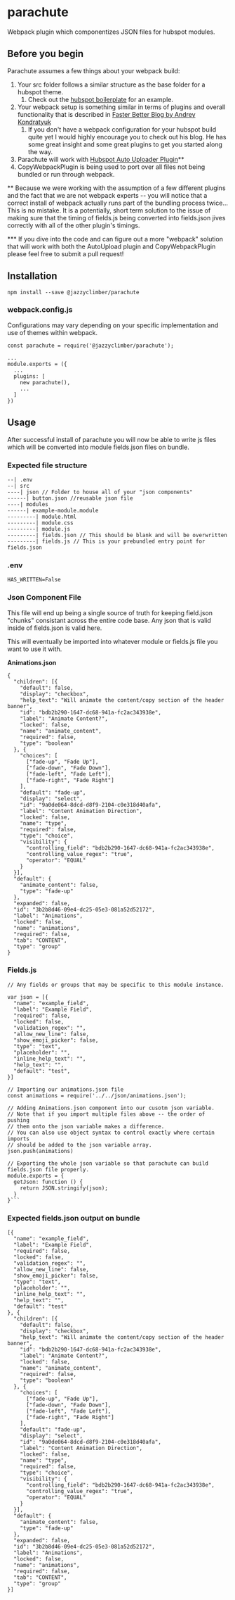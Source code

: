 # parachute
Webpack plugin which  componentizes JSON files for hubspot modules.

## Before you begin

Parachute assumes a few things about your webpack build:

1. Your src folder follows a similar structure as the base folder for a hubspot theme. 
   1. Check out the [hubspot boilerplate](https://github.com/HubSpot/cms-theme-boilerplate) for an example.
2. Your webpack setup is something similar in terms of plugins and overall functionality that is described in [Faster Better Blog by Andrey Kondratyuk](https://fasterbetter.dev/blog)
   1. If you don't have a webpack configuration for your hubspot build quite yet I would highly encourage you to check out his blog. He has some great insight and some great plugins to get you started along the way. 
3. Parachute will work with [Hubspot Auto Uploader Plugin](https://www.npmjs.com/package/@hubspot/webpack-cms-plugins/v/2.2.1)**
4. CopyWebpackPlugin is being used to port over all files not being bundled or run through webpack.

** Because we were working with the assumption of a few different plugins and the fact that we are not webpack experts -- you will notice that a correct install of webpack actually runs part of the bundling process twice... This is no mistake. It is a potentially, short term solution to the issue of making sure that the timing of fields.js being converted into fields.json jives correctly with all of the other plugin's timings. 


*** If you dive into the code and can figure out a more "webpack" solution that will work with both the AutoUpload plugin and CopyWebpackPlugin please feel free to submit a pull request!

## Installation 

`npm install --save @jazzyclimber/parachute`

### webpack.config.js

Configurations may vary depending on your specific implementation and use of themes within webpack. 

```
const parachute = require('@jazzyclimber/parachute');

...
module.exports = ({
  ...
  plugins: [
    new parachute(),
    ...
  ]
})
```

## Usage

After successful install of parachute you will now be able to write js files which will be converted into module fields.json files on bundle. 

### Expected file structure
```
--| .env
--| src
----| json // Folder to house all of your "json components"
------| button.json //reusable json file
----| modules
------| example-module.module
---------| module.html
---------| module.css
---------| module.js
---------| fields.json // This should be blank and will be overwritten
---------| fields.js // This is your prebundled entry point for fields.json
```

### .env

```
HAS_WRITTEN=False
```

### Json Component File 

This file will end up being a single source of truth for keeping field.json "chunks" consistant across the entire code base. Any json that is valid inside of fields.json is valid here. 

This will eventually be imported into whatever module or fields.js file you want to use it with. 

**Animations.json**
```
{
  "children": [{
    "default": false,
    "display": "checkbox",
    "help_text": "Will animate the content/copy section of the header banner",
    "id": "bdb2b290-1647-dc68-941a-fc2ac343938e",
    "label": "Animate Content?",
    "locked": false,
    "name": "animate_content",
    "required": false,
    "type": "boolean"
  }, {
    "choices": [
      ["fade-up", "Fade Up"],
      ["fade-down", "Fade Down"],
      ["fade-left", "Fade Left"],
      ["fade-right", "Fade Right"]
    ],
    "default": "fade-up",
    "display": "select",
    "id": "9a0de064-8dcd-d8f9-2104-c0e318d40afa",
    "label": "Content Animation Direction",
    "locked": false,
    "name": "type",
    "required": false,
    "type": "choice",
    "visibility": {
      "controlling_field": "bdb2b290-1647-dc68-941a-fc2ac343938e",
      "controlling_value_regex": "true",
      "operator": "EQUAL"
    }
  }],
  "default": {
    "animate_content": false,
    "type": "fade-up"
  },
  "expanded": false,
  "id": "3b2b8d46-09e4-dc25-05e3-081a52d52172",
  "label": "Animations",
  "locked": false,
  "name": "animations",
  "required": false,
  "tab": "CONTENT",
  "type": "group"
}
```

### Fields.js

```
// Any fields or groups that may be specific to this module instance. 

var json = [{
  "name": "example_field",
  "label": "Example Field",
  "required": false,
  "locked": false,
  "validation_regex": "",
  "allow_new_line": false,
  "show_emoji_picker": false,
  "type": "text",
  "placeholder": "",
  "inline_help_text": "",
  "help_text": "",
  "default": "test",
}]

// Importing our animations.json file
const animations = require('../../json/animations.json');

// Adding Animations.json component into our cusotm json variable. 
// Note that if you import multiple files above -- the order of pushing 
// them onto the json variable makes a difference. 
// You can also use object syntax to control exactly where certain imports
// should be added to the json variable array. 
json.push(animations)

// Exporting the whole json variable so that parachute can build fields.json file properly.
module.exports = {
  getJson: function () {
    return JSON.stringify(json);
  }
}```

```

### Expected fields.json output on bundle

```
[{
  "name": "example_field",
  "label": "Example Field",
  "required": false,
  "locked": false,
  "validation_regex": "",
  "allow_new_line": false,
  "show_emoji_picker": false,
  "type": "text",
  "placeholder": "",
  "inline_help_text": "",
  "help_text": "",
  "default": "test"
}, {
  "children": [{
    "default": false,
    "display": "checkbox",
    "help_text": "Will animate the content/copy section of the header banner",
    "id": "bdb2b290-1647-dc68-941a-fc2ac343938e",
    "label": "Animate Content?",
    "locked": false,
    "name": "animate_content",
    "required": false,
    "type": "boolean"
  }, {
    "choices": [
      ["fade-up", "Fade Up"],
      ["fade-down", "Fade Down"],
      ["fade-left", "Fade Left"],
      ["fade-right", "Fade Right"]
    ],
    "default": "fade-up",
    "display": "select",
    "id": "9a0de064-8dcd-d8f9-2104-c0e318d40afa",
    "label": "Content Animation Direction",
    "locked": false,
    "name": "type",
    "required": false,
    "type": "choice",
    "visibility": {
      "controlling_field": "bdb2b290-1647-dc68-941a-fc2ac343938e",
      "controlling_value_regex": "true",
      "operator": "EQUAL"
    }
  }],
  "default": {
    "animate_content": false,
    "type": "fade-up"
  },
  "expanded": false,
  "id": "3b2b8d46-09e4-dc25-05e3-081a52d52172",
  "label": "Animations",
  "locked": false,
  "name": "animations",
  "required": false,
  "tab": "CONTENT",
  "type": "group"
}]
```